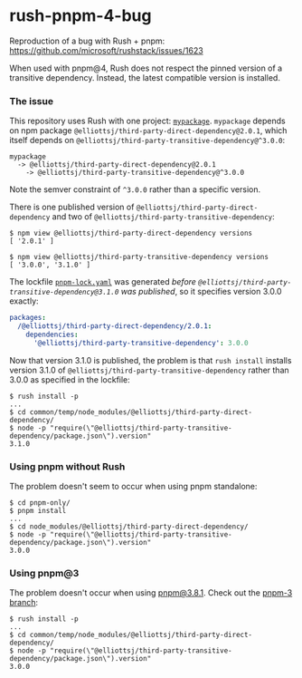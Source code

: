 # rush-pnpm-4-bug

Reproduction of a bug with Rush + pnpm: https://github.com/microsoft/rushstack/issues/1623

When used with pnpm@4, Rush does not respect the pinned version of a transitive dependency. Instead, the latest compatible version is installed.

### The issue

This repository uses Rush with one project: [`mypackage`](packages/mypackage). `mypackage` depends on npm package `@elliottsj/third-party-direct-dependency@2.0.1`, which itself depends on `@elliottsj/third-party-transitive-dependency@^3.0.0`:

```
mypackage
  -> @elliottsj/third-party-direct-dependency@2.0.1
    -> @elliottsj/third-party-transitive-dependency@^3.0.0
```

Note the semver constraint of `^3.0.0` rather than a specific version.

There is one published version of `@elliottsj/third-party-direct-dependency` and two of `@elliottsj/third-party-transitive-dependency`:

```sh-session
$ npm view @elliottsj/third-party-direct-dependency versions
[ '2.0.1' ]
```

```sh-session
$ npm view @elliottsj/third-party-transitive-dependency versions
[ '3.0.0', '3.1.0' ]
```

The lockfile [`pnpm-lock.yaml`](common/config/rush/pnpm-lock.yaml) was generated _before `@elliottsj/third-party-transitive-dependency@3.1.0` was published_, so it specifies version 3.0.0 exactly:

```yaml
packages:
  /@elliottsj/third-party-direct-dependency/2.0.1:
    dependencies:
      '@elliottsj/third-party-transitive-dependency': 3.0.0
```

Now that version 3.1.0 is published, the problem is that `rush install` installs version 3.1.0 of `@elliottsj/third-party-transitive-dependency` rather than 3.0.0 as specified in the lockfile:

```sh-session
$ rush install -p
...
$ cd common/temp/node_modules/@elliottsj/third-party-direct-dependency/
$ node -p "require(\"@elliottsj/third-party-transitive-dependency/package.json\").version"
3.1.0
```

### Using pnpm without Rush

The problem doesn't seem to occur when using pnpm standalone:

```sh-session
$ cd pnpm-only/
$ pnpm install
...
$ cd node_modules/@elliottsj/third-party-direct-dependency/
$ node -p "require(\"@elliottsj/third-party-transitive-dependency/package.json\").version"
3.0.0
```

### Using pnpm@3

The problem doesn't occur when using pnpm@3.8.1. Check out the [pnpm-3 branch](https://github.com/elliottsj/rush-pnpm-4-bug/tree/pnpm-3):

```sh-session
$ rush install -p
...
$ cd common/temp/node_modules/@elliottsj/third-party-direct-dependency/
$ node -p "require(\"@elliottsj/third-party-transitive-dependency/package.json\").version"
3.0.0
```
